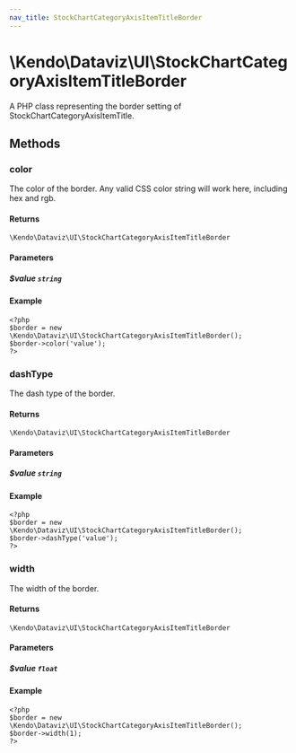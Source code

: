 ```yaml
---
nav_title: StockChartCategoryAxisItemTitleBorder
---
```


# \Kendo\Dataviz\UI\StockChartCategoryAxisItemTitleBorder

A PHP class representing the border setting of StockChartCategoryAxisItemTitle.


## Methods

### color
The color of the border. Any valid CSS color string will work here, including
hex and rgb.

#### Returns
`\Kendo\Dataviz\UI\StockChartCategoryAxisItemTitleBorder`

#### Parameters

##### $value `string`



#### Example 
    <?php
    $border = new \Kendo\Dataviz\UI\StockChartCategoryAxisItemTitleBorder();
    $border->color('value');
    ?>

### dashType
The dash type of the border.

#### Returns
`\Kendo\Dataviz\UI\StockChartCategoryAxisItemTitleBorder`

#### Parameters

##### $value `string`



#### Example 
    <?php
    $border = new \Kendo\Dataviz\UI\StockChartCategoryAxisItemTitleBorder();
    $border->dashType('value');
    ?>

### width
The width of the border.

#### Returns
`\Kendo\Dataviz\UI\StockChartCategoryAxisItemTitleBorder`

#### Parameters

##### $value `float`



#### Example 
    <?php
    $border = new \Kendo\Dataviz\UI\StockChartCategoryAxisItemTitleBorder();
    $border->width(1);
    ?>

